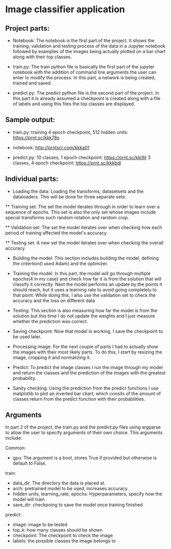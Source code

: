 # Image classifier application 


## Project parts:

* Notebook: The notebook is the first part of the project. It shows the training, validation and testing process of the data in a Jupyter notebook followed by examples of the images being actually plotted on a bar chart along with their top classes. 

* train.py: The train python file is basically the first part of the jupyter notebook with the addition of command line arguments the user can enter to modify the process. In this part, a network is being created, trained and saved. 

* predict.py: The predict python file is the second part of the project. In this part it is already assumed a checkpoint is created along with a file of labels and using this files the top classes are displayed. 




## Sample output:

* train.py:
training 4 epoch checkpoint, 512 hidden units: https://prnt.sc/kkk78s

* notebook:
http://prntscr.com/kkka01

* predict.py:
10 classes, 1 epoch checkpoint: https://prnt.sc/kkj9il
3 classes, 4 epoch checkpoint: https://prnt.sc/kkkbdl

## Individual parts: 

* Loading the data: Loading the transforms, datasetsets and the dataloaders. This will be done for three separate sets:

** Training set: The set the model iterates through in order to learn over a sequence of epochs. This set is also the only set whose images include special transforms such random rotation and random crop.

** Validation set: The set the model iterates over when checking how each period of training affected the model's accuracy.

** Testing set: A new set the model iterates over when checking the overall accuracy. 

* Building the model: This section includes building the model, defining the critertion(I used Adam) and the optimizer.

* Training the model: In this part, the model will go through multiple epochs(4 in my case) and check how far it is from the solution that will classify it correctly. Next the model performs an update by the points it should reach, but it uses a learning rate to avoid going completely to that point. While doing this, I also use the validation set to check the accuracy and the loss on different data

* Testing: This section is also measuring how far the model is from the solution but this time I do not update the weights and I just measure whether the prediction was correct. 

* Saving checkpoint: Now that model is working, I save the checkpoint to be used later. 

* Processing image: For the next couple of parts I had to actually show the images with their most likely parts. To do this, I start by resizing the image, cropping it and normalizing it. 

* Predict: To predict the image classes I run the image through my model and return the classes and the prediction of the images with the greatest probability. 

* Sanity checking: Using the prediction from the predict functions I use matplotlib to plot an inverted bar chart, which consits of the amount of classes return from the predict function with their probabilities. 


## Arguments


In part 2 of the project, the train.py and the predict.py files using argparse to allow the user to specify arguments of their own choice. This arguments include: 

Common: 
* gpu: The argument is a bool, stores True if provided but otherwise is default to False. 



train: 
* data_dir: The directory the data is placed at.  
* arch: pretrained model to be used, increases accuracy. 
* hidden units, learning_rate, epochs: Hyperparameters, specify how the model will train 
* save_dir: checkpoing to save the model once training finished 

predict: 
* image: image to be tested
* top_k: how many classes should be shown 
* checkpoint: The checkpoint to check the image 
* labels: the possible classes the image belongs to

